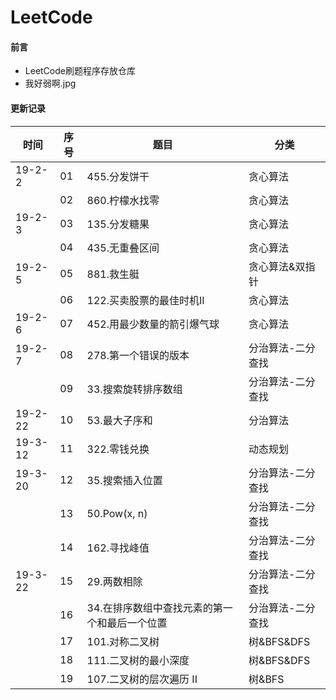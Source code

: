 # LeetCode

#### 前言
- LeetCode刷题程序存放仓库
- 我好弱啊.jpg

#### 更新记录

|时间|序号|题目|分类|
|------|------|------|------|
|19-2-2|01| 455.分发饼干| 贪心算法|
||02|860.柠檬水找零|贪心算法|
|19-2-3|03|135.分发糖果|贪心算法|
||04|435.无重叠区间|贪心算法|
|19-2-5|05|881.救生艇|贪心算法&双指针|
||06|122.买卖股票的最佳时机II|贪心算法|
|19-2-6|07|452.用最少数量的箭引爆气球|贪心算法|
|19-2-7|08|278.第一个错误的版本|分治算法-二分查找|
||09|33.搜索旋转排序数组|分治算法-二分查找|
|19-2-22|10|53.最大子序和|分治算法|
|19-3-12|11|322.零钱兑换|动态规划|
|19-3-20|12|35.搜索插入位置|分治算法-二分查找|
||13|50.Pow(x, n)|分治算法-二分查找|
||14|162.寻找峰值|分治算法-二分查找|
|19-3-22|15|29.两数相除|分治算法-二分查找|
||16|34.在排序数组中查找元素的第一个和最后一个位置|分治算法-二分查找|
||17|101.对称二叉树|树&BFS&DFS|
||18|111.二叉树的最小深度|树&BFS&DFS|
||19|107.二叉树的层次遍历 II|树&BFS|